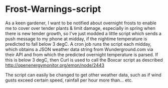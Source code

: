 Frost-Warnings-script
=====================
As a keen gardener, I want to be notified about overnight frosts to enable me to cover over tender plants & limit damage, especially in spring when there is new tender growth, so I've just modded a little script which sends a push message to my phone at midday, if the nightime temperature is predicted to fall below 3 degC.
A cron job runs the script each midday, which obtains a JSON weather data string from Wunderground.com via their API and from which the predicted overnight temperature is parsed. If this is below 3 degC, then Curl is used to call the Boxcar script as described http://openenergymonitor.org/emon/node/2443

The script can easily be changed to get other weather data, such as if wind gusts exceed certain speed, rainfall per hour more than... etc.
